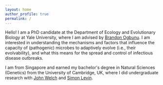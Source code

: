 ```yaml
---
layout: home
author_profile: true
permalink: /
---
```


Hello! I am a PhD candidate at the Department of Ecology and Evolutionary Biology at Yale University, where I am advised by [Brandon Ogbunu](https://ogbunulab.yale.edu/). I am interested in understanding the mechanisms and factors that influence the capacity of (pathogenic) microbes to adaptively evolve (i.e., their evolvability), and what this means for the spread and control of infectious disease outbreaks.

I am from Singapore and earned my bachelor's degree in Natural Sciences (Genetics) from the University of Cambridge, UK, where I did undergraduate research with [John Welch](https://www.welch.gen.cam.ac.uk/GroupPage/Home.html) and [Simon Levin](https://slevin.princeton.edu/).

